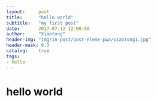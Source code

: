 ```yaml
---
layout:     post
title:      "hello world"
subtitle:   "my first post"
date:       2017-07-12 12:00:00
author:     "Xiaotong"
header-img: "img/in-post/post-eleme-pwa/xiaotong1.jpg"
header-mask: 0.3
catalog:    true
tags:
- hello
---
```




# hello world
